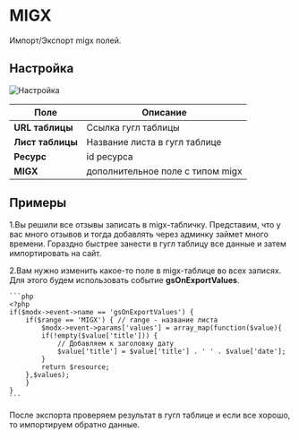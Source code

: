 # MIGX

Импорт/Экспорт migx полей.

## Настройка

![Настройка](https://file.modx.pro/files/4/5/8/458cde4c4df9a839d414ff89e121fbb4.jpg)


| Поле             | Описание                         |
|------------------|----------------------------------|
| **URL таблицы**  | Ссылка гугл таблицы              |
| **Лист таблицы** | Название листа в гугл таблице    |
| **Ресурс**       | id ресурса                       |
| **MIGX**         | дополнительное поле с типом migx |

## Примеры

1.Вы решили все отзывы записать в migx-табличку. Представим, что у вас много отзывов и тогда добавлять через админку займет много времени. Гораздно быстрее занести в гугл таблицу все данные и затем импортировать на сайт.

2.Вам нужно изменить какое-то поле в migx-таблице во всех записях. Для этого будем использовать событие **gsOnExportValues**.

    ```php
    <?php
    if($modx->event->name == 'gsOnExportValues') {
        if($range == 'MIGX') { // range - название листа
            $modx->event->params['values'] = array_map(function($value){
            if(!empty($value['title'])) {
                // Добавляем к заголовку дату
                $value['title'] = $value['title'] . ' ' . $value['date'];
            }
            return $resource;
        },$values);
        }
    }
    ```

После экспорта проверяем результат в гугл таблице и если все хорошо, то импортируем обратно данные.

